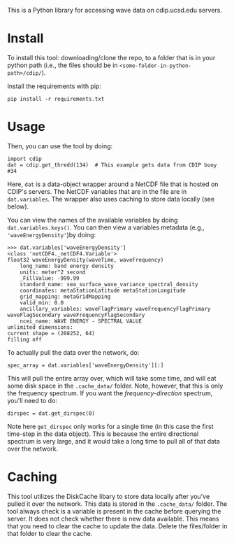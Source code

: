 This is a Python library for accessing wave data on cdip.ucsd.edu servers.

Install
=======

To install this tool: downloading/clone the repo, to a folder that is in your python path (i.e., the files should be in `<some-folder-in-python-path>/cdip/`). 

Install the requirements with pip:

    pip install -r requirements.txt
    
Usage
=====

Then, you can use the tool by doing:

    import cdip
    dat = cdip.get_thredd(134)  # This example gets data from CDIP buoy #34

Here, `dat` is a data-object wrapper around a NetCDF file that is hosted on CDIP's servers. The NetCDF variables that are in the file are in `dat.variables`. The wrapper also uses caching to store data locally (see below).

You can view the names of the available variables by doing `dat.variables.keys()`. You can then view a variables metadata (e.g., `'waveEnergyDensity'`)by doing:

    >>> dat.variables['waveEnergyDensity']
    <class 'netCDF4._netCDF4.Variable'>
    float32 waveEnergyDensity(waveTime, waveFrequency)
        long_name: band energy density
        units: meter^2 second
        _FillValue: -999.99
        standard_name: sea_surface_wave_variance_spectral_density
        coordinates: metaStationLatitude metaStationLongitude
        grid_mapping: metaGridMapping
        valid_min: 0.0
        ancillary_variables: waveFlagPrimary waveFrequencyFlagPrimary waveFlagSecondary waveFrequencyFlagSecondary
        ncei_name: WAVE ENERGY - SPECTRAL VALUE
    unlimited dimensions: 
    current shape = (208252, 64)
    filling off

To actually pull the data over the network, do:

    spec_array = dat.variables['waveEnergyDensity'][:]
    
This will pull the entire array over, which will take some time, and will eat some disk space in the `.cache_data/` folder. Note, however, that this is only the frequency spectrum. If you want the *frequency-direction* spectrum, you'll need to do:

    dirspec = dat.get_dirspec(0)
    
Note here `get_dirspec` only works for a single time (in this case the first time-step in the data object). This is because the entire directional spectrum is very large, and it would take a long time to pull all of that data over the network.

Caching
=======

This tool utilizes the DiskCache libary to store data locally after you've pulled it over the network. This data is stored in the `.cache_data/` folder. The tool always check is a variable is present in the cache before querying the server. It does not check whether there is new data available. This means that you need to clear the cache to update the data. Delete the files/folder in that folder to clear the cache.
